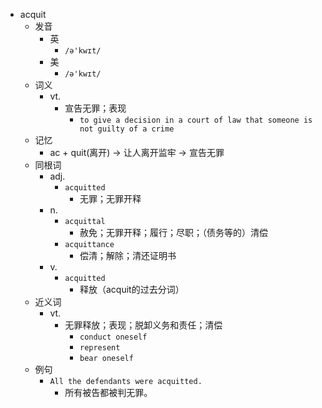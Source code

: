 - acquit
  - 发音
    - 英
      - `/ə'kwɪt/`
    - 美
      - `/ə'kwɪt/`
  - 词义
    - vt.
      - 宣告无罪；表现
        - `to give a decision in a court of law that someone is not guilty of a crime`
  - 记忆
    - ac + quit(离开) → 让人离开监牢 → 宣告无罪
  - 同根词
    - adj.
      - `acquitted`
        - 无罪；无罪开释
    - n.
      - `acquittal`
        - 赦免；无罪开释；履行；尽职；（债务等的）清偿
      - `acquittance`
        - 偿清；解除；清还证明书
    - v.
      - `acquitted`
        - 释放（acquit的过去分词）
  - 近义词
    - vt.
      - 无罪释放；表现；脱卸义务和责任；清偿
        - `conduct oneself`
        - `represent`
        - `bear oneself`
  - 例句
    - `All the defendants were acquitted.`
      - 所有被告都被判无罪。

